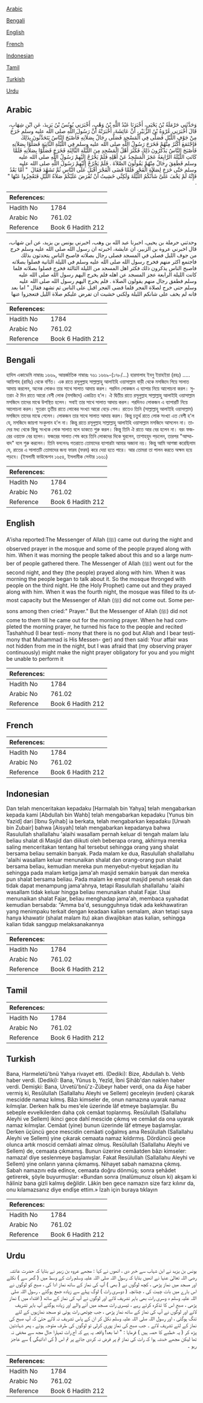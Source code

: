 [Arabic](#arabic)

[Bengali](#bengali)

[English](#english)

[French](#french)

[Indonesian](#indonesian)

[Tamil](#tamil)

[Turkish](#turkish)

[Urdu](#urdu)

## Arabic


<div dir="rtl" lang="ar" style={{fontSize:'larger',backgroundColor:'#f8f9fa',padding:20}}>
وَحَدَّثَنِي حَرْمَلَةُ بْنُ يَحْيَى، أَخْبَرَنَا عَبْدُ اللَّهِ بْنُ وَهْبٍ، أَخْبَرَنِي يُونُسُ بْنُ يَزِيدَ، عَنِ ابْنِ شِهَابٍ، قَالَ أَخْبَرَنِي عُرْوَةُ بْنُ الزُّبَيْرِ، أَنَّ عَائِشَةَ، أَخْبَرَتْهُ أَنَّ رَسُولَ اللَّهِ صلى الله عليه وسلم خَرَجَ مِنْ جَوْفِ اللَّيْلِ فَصَلَّى فِي الْمَسْجِدِ فَصَلَّى رِجَالٌ بِصَلاَتِهِ فَأَصْبَحَ النَّاسُ يَتَحَدَّثُونَ بِذَلِكَ فَاجْتَمَعَ أَكْثَرُ مِنْهُمْ فَخَرَجَ رَسُولُ اللَّهِ صلى الله عليه وسلم فِي اللَّيْلَةِ الثَّانِيَةِ فَصَلَّوْا بِصَلاَتِهِ فَأَصْبَحَ النَّاسُ يَذْكُرُونَ ذَلِكَ فَكَثُرَ أَهْلُ الْمَسْجِدِ مِنَ اللَّيْلَةِ الثَّالِثَةِ فَخَرَجَ فَصَلَّوْا بِصَلاَتِهِ فَلَمَّا كَانَتِ اللَّيْلَةُ الرَّابِعَةُ عَجَزَ الْمَسْجِدُ عَنْ أَهْلِهِ فَلَمْ يَخْرُجْ إِلَيْهِمْ رَسُولُ اللَّهِ صلى الله عليه وسلم فَطَفِقَ رِجَالٌ مِنْهُمْ يَقُولُونَ الصَّلاَةَ ‏.‏ فَلَمْ يَخْرُجْ إِلَيْهِمْ رَسُولُ اللَّهِ صلى الله عليه وسلم حَتَّى خَرَجَ لِصَلاَةِ الْفَجْرِ فَلَمَّا قَضَى الْفَجْرَ أَقْبَلَ عَلَى النَّاسِ ثُمَّ تَشَهَّدَ فَقَالَ ‏ "‏ أَمَّا بَعْدُ فَإِنَّهُ لَمْ يَخْفَ عَلَىَّ شَأْنُكُمُ اللَّيْلَةَ وَلَكِنِّي خَشِيتُ أَنْ تُفْرَضَ عَلَيْكُمْ صَلاَةُ اللَّيْلِ فَتَعْجِزُوا عَنْهَا ‏"‏ ‏.‏
</div>
<div style={{backgroundColor:'#f8f9fa',padding:20, marginBottom: 10}}><table> <thead> <tr> <th>References:</th> <th></th> </tr> </thead> <tbody><tr><td>Hadith No</td><td>1784</td></tr><tr><td>Arabic No</td><td>761.02</td></tr><tr><td>Reference</td><td>Book 6 Hadith 212</td></tr></tbody></table></div>


<div dir="rtl" lang="ar" style={{fontSize:'larger',backgroundColor:'#f8f9fa',padding:20}}>
وحدثني حرملة بن يحيى، اخبرنا عبد الله بن وهب، اخبرني يونس بن يزيد، عن ابن شهاب، قال اخبرني عروة بن الزبير، ان عايشة، اخبرته ان رسول الله صلى الله عليه وسلم خرج من جوف الليل فصلى في المسجد فصلى رجال بصلاته فاصبح الناس يتحدثون بذلك فاجتمع اكثر منهم فخرج رسول الله صلى الله عليه وسلم في الليلة الثانية فصلوا بصلاته فاصبح الناس يذكرون ذلك فكثر اهل المسجد من الليلة الثالثة فخرج فصلوا بصلاته فلما كانت الليلة الرابعة عجز المسجد عن اهله فلم يخرج اليهم رسول الله صلى الله عليه وسلم فطفق رجال منهم يقولون الصلاة . فلم يخرج اليهم رسول الله صلى الله عليه وسلم حتى خرج لصلاة الفجر فلما قضى الفجر اقبل على الناس ثم تشهد فقال " اما بعد فانه لم يخف على شانكم الليلة ولكني خشيت ان تفرض عليكم صلاة الليل فتعجزوا عنها
</div>
<div style={{backgroundColor:'#f8f9fa',padding:20, marginBottom: 10}}><table> <thead> <tr> <th>References:</th> <th></th> </tr> </thead> <tbody><tr><td>Hadith No</td><td>1784</td></tr><tr><td>Arabic No</td><td>761.02</td></tr><tr><td>Reference</td><td>Book 6 Hadith 212</td></tr></tbody></table></div>

## Bengali


<div dir="ltr" lang="bn" style={{fontSize:'larger',backgroundColor:'#f8f9fa',padding:20}}>
হাদিস একাডেমি নাম্বারঃ ১৬৬৯, আন্তর্জাতিক নাম্বারঃ ৭৬১ ১৬৬৯-(১৭৮/...) হারমালাহ ইবনু ইয়াহইয়া (রহঃ) ..... আয়িশাহ (রাযিঃ) থেকে বর্ণিত। এক রাতে রসূলুল্লাহ সাল্লাল্লাহু আলাইহি ওয়াসাল্লাম বাড়ী থেকে মসজিদে গিয়ে সালাত আদায় করলেন, অনেক লোকও তার সাথে সালাত আদায় করল। পরদিন লোকজন এ ব্যাপার নিয়ে আলোচনা করল। সুতরাং ঐ দিন রাতে আরো বেশী লোক (মসজিদে) একত্রিত হ’ল। ঐ দ্বিতীয় রাতে রসূলুল্লাহ সাল্লাল্লাহু আলাইহি ওয়াসাল্লাম মসজিদে তাদের মাঝে উপস্থিত হলেন। সবাই তার সাথে সালাত আদায় করল। পরদিনও লোকজন এ ব্যাপারটি নিয়ে আলোচনা করল। সুতরাং তৃতীয় রাতে লোকের সংখ্যা আরো বেড়ে গেল। রাতেও তিনি (সাল্লাল্লাহু আলাইহি ওয়াসাল্লাম) মসজিদে তাদের মাঝে গেলেন। লোকজন তার সাথে সালাত আদায় করল। কিন্তু চতুর্থ রাতে লোক সংখ্যা এত বেশী হ'ল যে, মসজিদে জায়গা সংকুলান হ’ল না। কিন্তু রাতে রসূলুল্লাহ সাল্লাল্লাহু আলাইহি ওয়াসাল্লাম মসজিদে আসলেন না। তাদের মধ্য থেকে কিছু সংখ্যক লোক সালাত বলে ডাকতে শুরু করল। কিন্তু তিনি ঐ রাতে আর বের হলেন না। বরং ফজরের ওয়াক্তে বের হলেন। ফজরের সালাত শেষ করে তিনি লোকদের দিকে ঘুরলেন, তাশাহহুদ পড়লেন, তারপর "আম্মাবাদ" বলে শুরু করলেন। তিনি বললেনঃ গতরাতে তোমাদের ব্যাপারটা আমার অজানা নয়। কিন্তু আমি আশঙ্কা করেছিলাম যে, রাতের এ সালাতটি তোমাদের জন্য ফারয (ফরয) করে দেয়া হতে পারে। আর তোমরা তা পালন করতে অক্ষম হয়ে পড়বে। (ইসলামী ফাউন্ডেশন ১৬৫৪, ইসলামীক সেন্টার ১৬৬১)
</div>
<div style={{backgroundColor:'#f8f9fa',padding:20, marginBottom: 10}}><table> <thead> <tr> <th>References:</th> <th></th> </tr> </thead> <tbody><tr><td>Hadith No</td><td>1784</td></tr><tr><td>Arabic No</td><td>761.02</td></tr><tr><td>Reference</td><td>Book 6 Hadith 212</td></tr></tbody></table></div>

## English


<div dir="ltr" lang="en" style={{fontSize:'larger',backgroundColor:'#f8f9fa',padding:20}}>
A'isha reported:The Messenger of Allah (ﷺ) came out during the night and observed prayer in the mosque and some of the people prayed along with him. When it was morning the people talked about this and so a large number of people gathered there. The Messenger of Allah (ﷺ) went out for the second night, and they (the people) prayed along with him. When it was morning the people began to talk about it. So the mosque thronged with people on the third night. He (the Holy Prophet) came out and they prayed along with him. When it was the fourth night, the mosque was filled to its utmost capacity but the Messenger of Allah (ﷺ) did not come out. Some persons among then cried:" Prayer." But the Messenger of Allah (ﷺ) did not come to them till he came out for the morning prayer. When he had completed the morning prayer, he turned his face to the people and recited Tashahhud (I bear testi- mony that there is no god but Allah and I bear testimony that Muhammad is His Messen- ger) and then said: Your affair was not hidden from me in the night, but I was afraid that (my observing prayer continuously) might make the night prayer obligatory for you and you might be unable to perform it
</div>
<div style={{backgroundColor:'#f8f9fa',padding:20, marginBottom: 10}}><table> <thead> <tr> <th>References:</th> <th></th> </tr> </thead> <tbody><tr><td>Hadith No</td><td>1784</td></tr><tr><td>Arabic No</td><td>761.02</td></tr><tr><td>Reference</td><td>Book 6 Hadith 212</td></tr></tbody></table></div>

## French


<div dir="ltr" lang="fr" style={{fontSize:'larger',backgroundColor:'#f8f9fa',padding:20}}>

</div>
<div style={{backgroundColor:'#f8f9fa',padding:20, marginBottom: 10}}><table> <thead> <tr> <th>References:</th> <th></th> </tr> </thead> <tbody><tr><td>Hadith No</td><td>1784</td></tr><tr><td>Arabic No</td><td>761.02</td></tr><tr><td>Reference</td><td>Book 6 Hadith 212</td></tr></tbody></table></div>

## Indonesian


<div dir="ltr" lang="id" style={{fontSize:'larger',backgroundColor:'#f8f9fa',padding:20}}>
Dan telah menceritakan kepadaku [Harmalah bin Yahya] telah mengabarkan kepada kami [Abdullah bin Wahb] telah mengabarkan kepadaku [Yunus bin Yazid] dari [Ibnu Syihab] ia berkata, telah mengabarkan kepadaku [Urwah bin Zubair] bahwa [Aisyah] telah mengabarkan kepadanya bahwa Rasulullah shallallahu 'alaihi wasallam pernah keluar di tengah malam lalu beliau shalat di Masjid dan diikuti oleh beberapa orang, akhirnya mereka saling menceritakan tentang hal tersebut sehingga orang yang shalat bersama beliau semakin banyak. Pada malam ke dua, Rasulullah shallallahu 'alaihi wasallam keluar menunaikan shalat dan orang-orang pun shalat bersama beliau, kemudian mereka pun menyebut-nyebut kejadian itu sehingga pada malam ketiga jama'ah masjid semakin banyak dan mereka pun shalat bersama beliau. Pada malam ke empat masjid penuh sesak dan tidak dapat menampung jama'ahnya, tetapi Rasulullah shallallahu 'alaihi wasallam tidak keluar hingga beliau menunaikan shalat Fajar. Usai menunaikan shalat Fajar, beliau menghadap jama'ah, membaca syahadat kemudian bersabda: "Amma ba'd, sesungguhnya tidak ada kekhawatiran yang menimpaku terkait dengan keadaan kalian semalam, akan tetapi saya hanya khawatir (shalat malam itu) akan diwajibkan atas kalian, sehingga kalian tidak sanggup melaksanakannya
</div>
<div style={{backgroundColor:'#f8f9fa',padding:20, marginBottom: 10}}><table> <thead> <tr> <th>References:</th> <th></th> </tr> </thead> <tbody><tr><td>Hadith No</td><td>1784</td></tr><tr><td>Arabic No</td><td>761.02</td></tr><tr><td>Reference</td><td>Book 6 Hadith 212</td></tr></tbody></table></div>

## Tamil


<div dir="ltr" lang="ta" style={{fontSize:'larger',backgroundColor:'#f8f9fa',padding:20}}>

</div>
<div style={{backgroundColor:'#f8f9fa',padding:20, marginBottom: 10}}><table> <thead> <tr> <th>References:</th> <th></th> </tr> </thead> <tbody><tr><td>Hadith No</td><td>1784</td></tr><tr><td>Arabic No</td><td>761.02</td></tr><tr><td>Reference</td><td>Book 6 Hadith 212</td></tr></tbody></table></div>

## Turkish


<div dir="ltr" lang="tr" style={{fontSize:'larger',backgroundColor:'#f8f9fa',padding:20}}>
Bana, Harmeletü'bnü Yahya rivayet etti. (Dediki): Bize, Abdullah b. Vehb haber verdi. (Dediki): Bana, Yûnus b, Yezîd, İbni Şihâb'dan naklen haber verdi. Demişki: Bana, Urvetü'bnü'z-Zübeyr haber verdi, ona da Âişe haber vermiş ki, Resûlullah (Sallallahu Aleyhi ve Sellem) geceleyin (evden) çıkarak mescidde namaz kılmış. Bâzı kimseler de, onun namazına uyarak namaz kılmışlar. Derken halk bu mes'ele üzerinde lâf etmeye başlamışlar. Bu sebeple evvelkilerden daha çok cemâat toplanmış. Resûlullah (Sallallahu Aleyhi ve Sellem) ikinci gece dahî mescide çıkmış ve cemâat da ona uyarak namaz kılmışlar. Cemâat (yine) bunun üzerinde lâf etmeye başlamışlar. Derken üçüncü gece mescidin cemâati çoğalmış ama Resûlullah (Sallallahu Aleyhi ve Sellem) yine çıkarak cemaata namaz kıldırmış. Dördüncü gece olunca artık rnoscid cemâati almaz olmuş. Resûlullah (Sallallahu Aleyhi ve Sellem) de, cemaata çıkmamış. Bunun üzerine cemâatden bâzı kimseler: namaza! diye seslenmeye başlamışlar. Fakat Resûlullah (Sallallahu Aleyhi ve Sellem) yine onların yanına çıkmamış. Nihayet sabah namazına çıkmış. Sabah namazını eda edince, cemaata doğru dönmüş; sonra şehâdet getirerek, şöyle buyurmuşlar: «Bundan sonra (malûmunuz olsun ki) akşam ki hâliniz bana gizli kalmış değildir. Lâkin ben gece namazın size farz kılınır da, onu kılamazsanız diye endîşe ettim.» İzah için buraya tıklayın
</div>
<div style={{backgroundColor:'#f8f9fa',padding:20, marginBottom: 10}}><table> <thead> <tr> <th>References:</th> <th></th> </tr> </thead> <tbody><tr><td>Hadith No</td><td>1784</td></tr><tr><td>Arabic No</td><td>761.02</td></tr><tr><td>Reference</td><td>Book 6 Hadith 212</td></tr></tbody></table></div>

## Urdu


<div dir="rtl" lang="ur" style={{fontSize:'larger',backgroundColor:'#f8f9fa',padding:20}}>
یونس بن یزید نے ابن شہاب سے خبر دی ، انھوں نے کہا : مجھے عروہ بن زبیر نے بتایا کہ حضرت عائشہ رضی اللہ تعالیٰ عنہا نے انھیں بتایا کہ رسول اللہ صلی اللہ علیہ وسلم رات کے وسط میں ( گھر سے ) نکلے اور مسجد میں نماز پڑھی ، کچھ لوگوں نے ( بھی ) آپ کی نماز کے ساتھ نماز ادا کی ، صبح کو لوگوں نے اس بارے میں بات چیت کی ، چنانچہ ( دوسری رات ) لوگ پہلے سے زیادہ جمع ہوگئے ، رسول اللہ صلی اللہ علیہ وسلم د وسری رات بھی باہر تشریف لائے اور لوگوں نے آپ کی نماز کے ساتھ ( اقتداء میں ) نماز پڑھی ، صبح اس کا تذکرہ کرتے رہے ، تیسری رات مسجد میں آنے والے اور زیادہ ہوگئے آپ باہر تشریف لائے اور لوگوں نے آپ کی نماز کے ساتھ نماز پڑھی ، جب چوتھی رات ہوئی تو مسجد نمازیوں کے لئے تنگ ہوگئی ، اور رسول اللہ صلی اللہ علیہ وسلم نکل کر ان کے پاس تشریف نہ لائے حتیٰ کہ آپ صبح کی نماز کے لئے تشریف لائے ۔ جب صبح کی نماز پوری کرلی تو لوگوں کی طرف متوجہ ہوئے ، پھر شہادتین پڑھ کر ( یہ خطبے کا حصہ ہیں ) فرمایا : " اما بعد! واقعہ یہ ہے کہ آج رات تمہارا حال مجھ سے مخفی نہ تھا لیکن مجھے خدشہ ہوا کہ رات کی نماز تم پر فرض نہ کردی جائے پر تم اس ( کی ادائیگی ) سے عاجز رہو ۔
</div>
<div style={{backgroundColor:'#f8f9fa',padding:20, marginBottom: 10}}><table> <thead> <tr> <th>References:</th> <th></th> </tr> </thead> <tbody><tr><td>Hadith No</td><td>1784</td></tr><tr><td>Arabic No</td><td>761.02</td></tr><tr><td>Reference</td><td>Book 6 Hadith 212</td></tr></tbody></table></div>